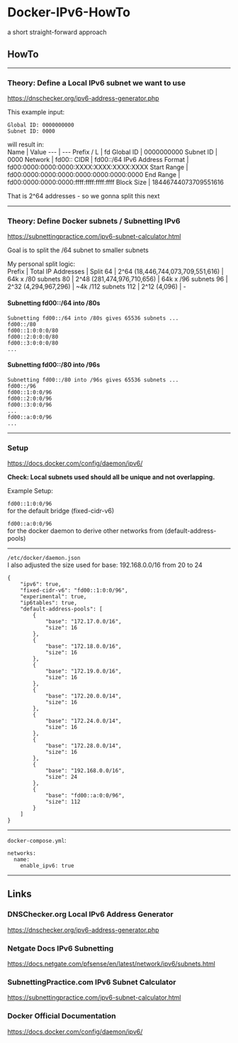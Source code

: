# Docker-IPv6-HowTo  
a short straight-forward approach  
  
## HowTo  
  
---
  
### Theory: Define a Local IPv6 subnet we want to use  
  
https://dnschecker.org/ipv6-address-generator.php  
  
This example input:  
```
Global ID: 0000000000
Subnet ID: 0000
```
  
will result in:  
Name | Value
--- | ---
Prefix / L | fd
Global ID | 0000000000
Subnet ID | 0000
Network | fd00::
CIDR | fd00::/64
IPv6 Address Format | fd00:0000:0000:0000:XXXX:XXXX:XXXX:XXXX
Start Range | fd00:0000:0000:0000:0000:0000:0000:0000
End Range | fd00:0000:0000:0000:ffff:ffff:ffff:ffff
Block Size | 18446744073709551616

That is 2^64 addresses - so we gonna split this next  
  
---
  
### Theory: Define Docker subnets / Subnetting IPv6
  
https://subnettingpractice.com/ipv6-subnet-calculator.html  
  
Goal is to split the /64 subnet to smaller subnets  
  
My personal split logic:  
Prefix | Total IP Addresses | Split
64 | 2^64 (18,446,744,073,709,551,616) | 64k x /80 subnets
80 | 2^48 (281,474,976,710,656) | 64k x /96 subnets
96 | 2^32 (4,294,967,296) | ~4k /112 subnets 
112 | 2^12 (4,096) | -

#### Subnetting fd00::/64 into /80s
```
Subnetting fd00::/64 into /80s gives 65536 subnets ...
fd00::/80
fd00::1:0:0:0/80
fd00::2:0:0:0/80
fd00::3:0:0:0/80
...
```
  
#### Subnetting fd00::/80 into /96s
```
Subnetting fd00::/80 into /96s gives 65536 subnets ...
fd00::/96
fd00::1:0:0/96
fd00::2:0:0/96
fd00::3:0:0/96
...
fd00::a:0:0/96
...
```
 
---
  
### Setup  
  
https://docs.docker.com/config/daemon/ipv6/  
  
**Check: Local subnets used should all be unique and not overlapping.**
  
Example Setup:  
  
`fd00::1:0:0/96`  
for the default bridge (fixed-cidr-v6)  
  
`fd00::a:0:0/96`  
for the docker daemon to derive other networks from (default-address-pools)  
  
---
  
`/etc/docker/daemon.json`  
I also adjusted the size used for base: 192.168.0.0/16 from 20 to 24  
```
{
    "ipv6": true,
    "fixed-cidr-v6": "fd00::1:0:0/96",
    "experimental": true,
    "ip6tables": true,
    "default-address-pools": [
        {
            "base": "172.17.0.0/16",
            "size": 16
        },
        {
            "base": "172.18.0.0/16",
            "size": 16
        },
        {
            "base": "172.19.0.0/16",
            "size": 16
        },
        {
            "base": "172.20.0.0/14",
            "size": 16
        },
        {
            "base": "172.24.0.0/14",
            "size": 16
        },
        {
            "base": "172.28.0.0/14",
            "size": 16
        },
        {
            "base": "192.168.0.0/16",
            "size": 24
        },
        {
            "base": "fd00::a:0:0/96",
            "size": 112
        }        
    ]
}
```
  
---
  
`docker-compose.yml`:
```
networks:
  name:
    enable_ipv6: true
```
  
---
  
## Links  
  
### DNSChecker.org Local IPv6 Address Generator  
https://dnschecker.org/ipv6-address-generator.php  
  
### Netgate Docs IPv6 Subnetting  
https://docs.netgate.com/pfsense/en/latest/network/ipv6/subnets.html  
  
### SubnettingPractice.com IPv6 Subnet Calculator  
https://subnettingpractice.com/ipv6-subnet-calculator.html  
  
### Docker Official Documentation  
https://docs.docker.com/config/daemon/ipv6/  